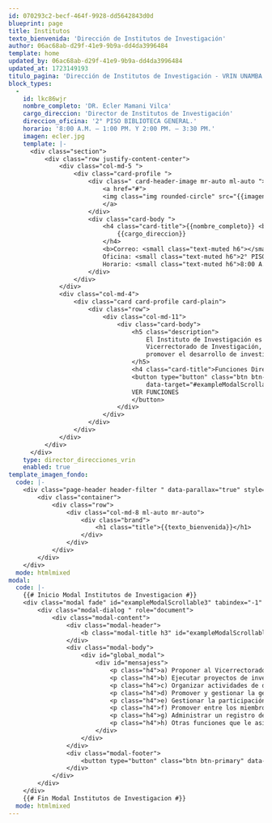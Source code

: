```yaml
---
id: 070293c2-becf-464f-9928-dd5642843d0d
blueprint: page
title: Institutos
texto_bienvenida: 'Dirección de Institutos de Investigación'
author: 06ac68ab-d29f-41e9-9b9a-dd4da3996484
template: home
updated_by: 06ac68ab-d29f-41e9-9b9a-dd4da3996484
updated_at: 1723149193
titulo_pagina: 'Dirección de Institutos de Investigación - VRIN UNAMBA'
block_types:
  -
    id: lkc86wjr
    nombre_completo: 'DR. Ecler Mamani Vilca'
    cargo_direccion: 'Director de Institutos de Investigación'
    direccion_oficina: '2° PISO BIBLIOTECA GENERAL.'
    horario: '8:00 A.M. – 1:00 PM. Y 2:00 PM. – 3:30 PM.'
    imagen: ecler.jpg
    template: |-
      <div class="section">
          <div class="row justify-content-center">
              <div class="col-md-5 ">
                  <div class="card-profile ">
                      <div class=" card-header-image mr-auto ml-auto ">
                          <a href="#">
                          <img class="img rounded-circle" src="{{imagen}}">
                          </a>
                      </div>
                      <div class="card-body ">
                          <h4 class="card-title">{{nombre_completo}} <br>
                              {{cargo_direccion}}
                          </h4>
                          <b>Correo: <small class="text-muted h6"></small> <br>
                          Oficina: <small class="text-muted h6">2° PISO BIBLIOTECA GENERAL.</small><br>
                          Horario: <small class="text-muted h6">8:00 A.M. – 1:00 PM. Y 2:00 PM. – 3:30 PM.</small></b>
                      </div>
                  </div>
              </div>
              <div class="col-md-4">
                  <div class="card card-profile card-plain">
                      <div class="row">
                          <div class="col-md-11">
                              <div class="card-body">
                                  <h5 class="description">
                                      El Instituto de Investigación es el órgano de línea dependiente del 
                                      Vicerrectorado de Investigación, responsable de dirigir, coordinar y 
                                      promover el desarrollo de investigaciones; en coordinación con las unidades de investigación.
                                  </h5>
                                  <h4 class="card-title">Funciones Dirección de Instituto de Investigación.</h4>
                                  <button type="button" class="btn btn-primary" data-toggle="modal"
                                      data-target="#exampleModalScrollable3">
                                  VER FUNCIONES
                                  </button>
                              </div>
                          </div>
                      </div>
                  </div>
              </div>
          </div>
      </div>
    type: director_direcciones_vrin
    enabled: true
template_imagen_fondo:
  code: |-
    <div class="page-header header-filter " data-parallax="true" style="background-image: url('./assets/a_home_otros/bg4.jpg');">
        <div class="container">
            <div class="row">
                <div class="col-md-8 ml-auto mr-auto">
                    <div class="brand">
                        <h1 class="title">{{texto_bienvenida}}</h1>
                    </div>
                </div>
            </div>
        </div>
    </div>
  mode: htmlmixed
modal:
  code: |-
    {{# Inicio Modal Institutos de Investigacion #}}
    <div class="modal fade" id="exampleModalScrollable3" tabindex="-1" role="dialog" aria-labelledby="exampleModalScrollableTitle" aria-hidden="true">
        <div class="modal-dialog " role="document">
            <div class="modal-content">
                <div class="modal-header">
                    <b class="modal-title h3" id="exampleModalScrollableTitle">Funciones Dirección de Instituto de Investigación</b>
                </div>
                <div class="modal-body">
                    <div id="global_modal">
                        <div id="mensajess">
                            <p class="h4">a) Proponer al Vicerrectorado de Investigación las políticas, reglamentos y/o normas de funcionamiento de los Institutos de Investigación.</p>
                            <p class="h4">b) Ejecutar proyectos de investigación en base a las líneas establecidas por el Vicerrectorado de Investigación.</p>
                            <p class="h4">c) Organizar actividades de difusión del conocimiento y los resultados de las investigaciones.</p>
                            <p class="h4">d) Promover y gestionar la generación de conocimientos.</p>
                            <p class="h4">e) Gestionar la participación en fondos de investigación.</p>
                            <p class="h4">f) Promover entre los miembros de la comunidad universitaria el desarrollo de trabajos de investigación para ser publicados.</p>
                            <p class="h4">g) Administrar un registro de las publicaciones oficiales realizadas por la universidad.</p>
                            <p class="h4">h) Otras funciones que le asigne el Vicerrectorado de Investigación.</p>
                        </div>
                    </div>
                </div>
                <div class="modal-footer">
                    <button type="button" class="btn btn-primary" data-dismiss="modal">Cerrar</button>
                </div>
            </div>
        </div>
    </div>
    {{# Fin Modal Institutos de Investigacion #}}
  mode: htmlmixed
---
```

